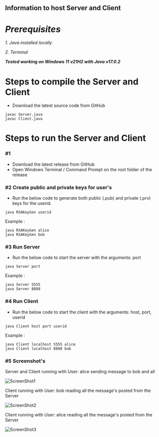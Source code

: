 ## **Information to host Server and Client**

# ***Prerequisites***

*1. Java installed locally*

*2. Terminal*

***Tested working on Windows 11 v21H2 with Java v17.0.2***

# **Steps to compile the Server and Client**

* Download the latest source code from GitHub

```
javac Server.java
javac Client.java
```

# **Steps to run the Server and Client**

### #1 

* Download the latest release from GitHub
* Open Windows Terminal / Command Prompt on the root folder of the release

### #2 Create public and private keys for user's

* Run the below code to generate both public (.pub) and private (.prv) keys for the userid.
```
java RSAKeyGen userid
```
Example :
```
java RSAKeyGen alice
java RSAKeyGen bob
```

### #3 Run Server

* Run the below code to start the server with the arguments: port
```
java Server port
```
Example :
```
java Server 5555
java Server 8888
```

### #4 Run Client

* Run the below code to start the client with the arguments: host, port, userid
```
java Client host port userid
```
Example :
```
java Client localhost 5555 alice
java Client localhost 8888 bob
```

### #5 Screenshot's

Server and Client running with User: alice sending message to bob and all

![ScreenShot1](https://user-images.githubusercontent.com/33223665/155872813-b313796d-37f9-4e42-91b6-371d50be457f.png)

Client running with User: bob reading all the message's posted from the Server

![ScreenShot2](https://user-images.githubusercontent.com/33223665/155872865-4ae8011f-9421-41fc-b2de-5a89a9952eb6.png)

Client running with User: alice reading all the message's posted from the Server

![ScreenShot3](https://user-images.githubusercontent.com/33223665/155872874-908ab7d6-3a3b-40f7-a9ce-922a3670d923.png)


